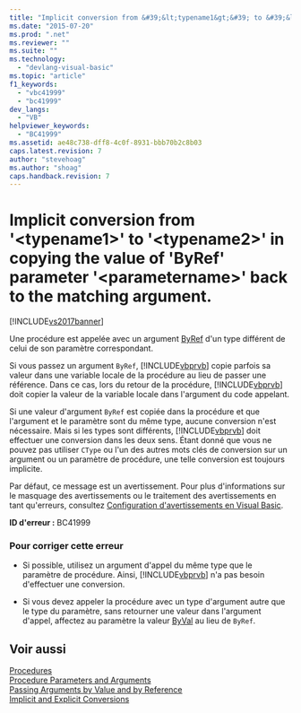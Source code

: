 ```yaml
---
title: "Implicit conversion from &#39;&lt;typename1&gt;&#39; to &#39;&lt;typename2&gt;&#39; in copying the value of &#39;ByRef&#39; parameter &#39;&lt;parametername&gt;&#39; back to the matching argument. | Microsoft Docs"
ms.date: "2015-07-20"
ms.prod: ".net"
ms.reviewer: ""
ms.suite: ""
ms.technology: 
  - "devlang-visual-basic"
ms.topic: "article"
f1_keywords: 
  - "vbc41999"
  - "bc41999"
dev_langs: 
  - "VB"
helpviewer_keywords: 
  - "BC41999"
ms.assetid: ae48c738-dff8-4c0f-8931-bbb70b2c8b03
caps.latest.revision: 7
author: "stevehoag"
ms.author: "shoag"
caps.handback.revision: 7
---
```

# Implicit conversion from &#39;&lt;typename1&gt;&#39; to &#39;&lt;typename2&gt;&#39; in copying the value of &#39;ByRef&#39; parameter &#39;&lt;parametername&gt;&#39; back to the matching argument.
[!INCLUDE[vs2017banner](../../../visual-basic/includes/vs2017banner.md)]

Une procédure est appelée avec un argument [ByRef](../../../visual-basic/language-reference/modifiers/byref.md) d'un type différent de celui de son paramètre correspondant.  
  
 Si vous passez un argument `ByRef`, [!INCLUDE[vbprvb](../../../csharp/programming-guide/concepts/linq/includes/vbprvb-md.md)] copie parfois sa valeur dans une variable locale de la procédure au lieu de passer une référence.  Dans ce cas, lors du retour de la procédure, [!INCLUDE[vbprvb](../../../csharp/programming-guide/concepts/linq/includes/vbprvb-md.md)] doit copier la valeur de la variable locale dans l'argument du code appelant.  
  
 Si une valeur d'argument `ByRef` est copiée dans la procédure et que l'argument et le paramètre sont du même type, aucune conversion n'est nécessaire.  Mais si les types sont différents, [!INCLUDE[vbprvb](../../../csharp/programming-guide/concepts/linq/includes/vbprvb-md.md)] doit effectuer une conversion dans les deux sens.  Étant donné que vous ne pouvez pas utiliser `CType` ou l'un des autres mots clés de conversion sur un argument ou un paramètre de procédure, une telle conversion est toujours implicite.  
  
 Par défaut, ce message est un avertissement.  Pour plus d'informations sur le masquage des avertissements ou le traitement des avertissements en tant qu'erreurs, consultez [Configuration d'avertissements en Visual Basic](/visual-studio/ide/configuring-warnings-in-visual-basic).  
  
 **ID d'erreur :** BC41999  
  
### Pour corriger cette erreur  
  
-   Si possible, utilisez un argument d'appel du même type que le paramètre de procédure. Ainsi, [!INCLUDE[vbprvb](../../../csharp/programming-guide/concepts/linq/includes/vbprvb-md.md)] n'a pas besoin d'effectuer une conversion.  
  
-   Si vous devez appeler la procédure avec un type d'argument autre que le type du paramètre, sans retourner une valeur dans l'argument d'appel, affectez au paramètre la valeur [ByVal](../../../visual-basic/language-reference/modifiers/byval.md) au lieu de `ByRef`.  
  
## Voir aussi  
 [Procedures](../../../visual-basic/programming-guide/language-features/procedures/index.md)   
 [Procedure Parameters and Arguments](../../../visual-basic/programming-guide/language-features/procedures/procedure-parameters-and-arguments.md)   
 [Passing Arguments by Value and by Reference](../../../visual-basic/programming-guide/language-features/procedures/passing-arguments-by-value-and-by-reference.md)   
 [Implicit and Explicit Conversions](../../../visual-basic/programming-guide/language-features/data-types/implicit-and-explicit-conversions.md)